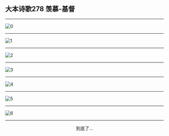 
## 大本诗歌278 羡慕-基督
        
<div id="aplayer0"></div>

---

<img alt="0" data-original="/data/d0277/0">

---

<img alt="1" data-original="/data/d0277/1">

---

<img alt="2" data-original="/data/d0277/2">

---

<img alt="3" data-original="/data/d0277/3">

---

<img alt="4" data-original="/data/d0277/4">

---

<img alt="5" data-original="/data/d0277/5">

---

<img alt="6" data-original="/data/d0277/6">

---

<p style="text-align: center">到底了...</p>

<script src="/js/dist-view.js"></script>

<script>
MAIN.id = 'd0277';
        
const ap0 = new APlayer({
    container: document.getElementById('aplayer0'),
    volume: 1,
    loop: 'none',
    preload: 'none',
    audio: [{
        name: '大本诗歌278.mp3',
        artist: '大本诗歌',
        url: 'https://res.wx.qq.com/voice/getvoice?mediaid=MzI0NTk3MDM5M18yMjQ3NDkwOTQ4',
        cover: '/favicon'
    }]
});
</script>
